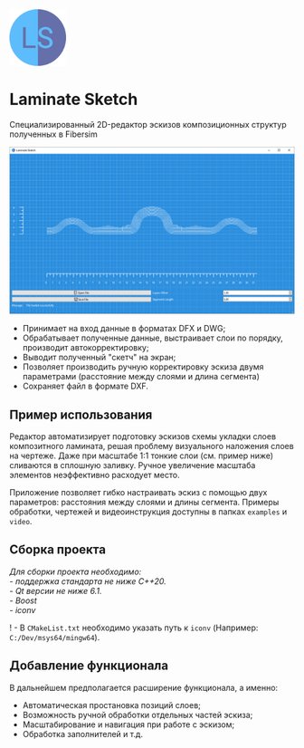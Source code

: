 <div id="logo">
  <img src="https://github.com/pochishchalov/LaminateSketch/blob/main/icons/app_icon.png?raw=true" width="100"/>
</div>

# Laminate Sketch

Специализированный 2D-редактор эскизов композиционных структур полученных в Fibersim

<div id="mainwindow">
  <img src="https://github.com/pochishchalov/LaminateSketch/blob/main/pictures/main_window.png?raw=true" width="800"/>
</div>

- Принимает на вход данные в форматах DFX и DWG;
- Обрабатывает полученные данные, выстраивает слои по порядку, производит автокорректировку;
- Выводит полученный "скетч" на экран;
- Позволяет производить ручную корректировку эскиза двумя параметрами (расстояние между слоями и длина сегмента)
- Сохраняет файл в формате DXF.

## Пример использования

Редактор автоматизирует подготовку эскизов схемы укладки слоев композитного ламината, решая проблему визуального наложения слоев на чертеже. Даже при масштабе 1:1 тонкие слои (см. пример ниже) сливаются в сплошную заливку. Ручное увеличение масштаба элементов неэффективно расходует место.  

Приложение позволяет гибко настраивать эскиз с помощью двух параметров: расстояния между слоями и длины сегмента. Примеры обработки, чертежей и видеоинструкция доступны в папках `examples` и `video`.

## Сборка проекта

*Для сборки проекта необходимо:*    
*- поддержка стандарта не ниже С++20.*    
*- Qt версии не ниже 6.1.*    
*- Boost*    
*- iconv*    

! - В `CMakeList.txt` необходимо указать путь к `iconv` (Например: `C:/Dev/msys64/mingw64`).

## Добавление функционала

В дальнейшем предполагается расширение функционала, а именно:
- Автоматическая простановка позиций слоев;
- Возможность ручной обработки отдельных частей эскиза;
- Масштабирование и навигация при работе с эскизом;
- Обработка заполнителей и т.д.